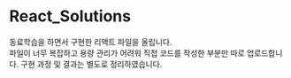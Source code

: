 # React_Solutions
동료학습을 하면서 구현한 리액트 파일을 올립니다.
<br/>
파일이 너무 복잡하고 용량 관리가 어려워
직접 코드를 작성한 부분만 따로 업로드합니다.
구현 과정 및 결과는 별도로 정리하였습니다.
